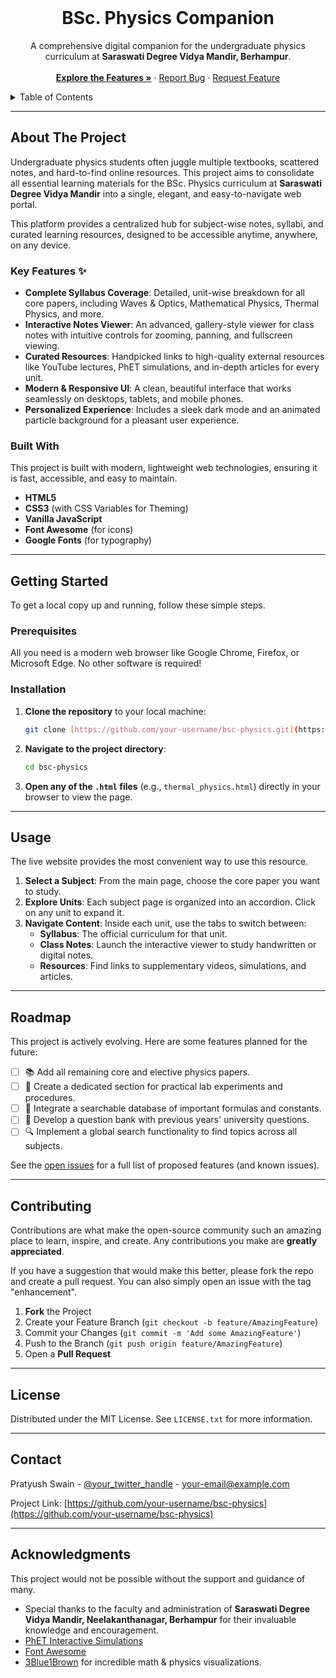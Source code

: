 <br/>
<p align="center">
  <a href="#">
    </a>

  <h1 align="center">BSc. Physics Companion</h1>

  <p align="center">
    A comprehensive digital companion for the undergraduate physics curriculum at <strong>Saraswati Degree Vidya Mandir, Berhampur</strong>.
    <br />
    <br />
    <a href="#about-the-project"><strong>Explore the Features »</strong></a>
    ·
    <a href="https://github.com/your-username/bsc-physics/issues">Report Bug</a>
    ·
    <a href="https://github.com/your-username/bsc-physics/issues">Request Feature</a>
  </p>
</p>

<details>
  <summary>Table of Contents</summary>
  <ol>
    <li>
      <a href="#about-the-project">About The Project</a>
      <ul>
        <li><a href="#key-features">Key Features</a></li>
        <li><a href="#built-with">Built With</a></li>
      </ul>
    </li>
    <li>
      <a href="#getting-started">Getting Started</a>
      <ul>
        <li><a href="#prerequisites">Prerequisites</a></li>
        <li><a href="#installation">Installation</a></li>
      </ul>
    </li>
    <li><a href="#usage">Usage</a></li>
    <li><a href="#roadmap">Roadmap</a></li>
    <li><a href="#contributing">Contributing</a></li>
    <li><a href="#license">License</a></li>
    <li><a href="#contact">Contact</a></li>
    <li><a href="#acknowledgments">Acknowledgments</a></li>
  </ol>
</details>

---

## About The Project



Undergraduate physics students often juggle multiple textbooks, scattered notes, and hard-to-find online resources. This project aims to consolidate all essential learning materials for the BSc. Physics curriculum at **Saraswati Degree Vidya Mandir** into a single, elegant, and easy-to-navigate web portal.

This platform provides a centralized hub for subject-wise notes, syllabi, and curated learning resources, designed to be accessible anytime, anywhere, on any device.

### Key Features ✨

* **Complete Syllabus Coverage**: Detailed, unit-wise breakdown for all core papers, including Waves & Optics, Mathematical Physics, Thermal Physics, and more.
* **Interactive Notes Viewer**: An advanced, gallery-style viewer for class notes with intuitive controls for zooming, panning, and fullscreen viewing.
* **Curated Resources**: Handpicked links to high-quality external resources like YouTube lectures, PhET simulations, and in-depth articles for every unit.
* **Modern & Responsive UI**: A clean, beautiful interface that works seamlessly on desktops, tablets, and mobile phones.
* **Personalized Experience**: Includes a sleek dark mode and an animated particle background for a pleasant user experience.

### Built With

This project is built with modern, lightweight web technologies, ensuring it is fast, accessible, and easy to maintain.

* **HTML5**
* **CSS3** (with CSS Variables for Theming)
* **Vanilla JavaScript**
* **Font Awesome** (for icons)
* **Google Fonts** (for typography)

---

## Getting Started

To get a local copy up and running, follow these simple steps.

### Prerequisites

All you need is a modern web browser like Google Chrome, Firefox, or Microsoft Edge. No other software is required!

### Installation

1.  **Clone the repository** to your local machine:
    ```sh
    git clone [https://github.com/your-username/bsc-physics.git](https://github.com/your-username/bsc-physics.git)
    ```
2.  **Navigate to the project directory**:
    ```sh
    cd bsc-physics
    ```
3.  **Open any of the `.html` files** (e.g., `thermal_physics.html`) directly in your browser to view the page.

---

## Usage

The live website provides the most convenient way to use this resource.

1.  **Select a Subject**: From the main page, choose the core paper you want to study.
2.  **Explore Units**: Each subject page is organized into an accordion. Click on any unit to expand it.
3.  **Navigate Content**: Inside each unit, use the tabs to switch between:
    * **Syllabus**: The official curriculum for that unit.
    * **Class Notes**: Launch the interactive viewer to study handwritten or digital notes.
    * **Resources**: Find links to supplementary videos, simulations, and articles.

---

## Roadmap

This project is actively evolving. Here are some features planned for the future:

- [ ] 📚 Add all remaining core and elective physics papers.
- [ ] 🧪 Create a dedicated section for practical lab experiments and procedures.
- [ ] 🧮 Integrate a searchable database of important formulas and constants.
- [ ] 📝 Develop a question bank with previous years' university questions.
- [ ] 🔍 Implement a global search functionality to find topics across all subjects.

See the [open issues](https://github.com/your-username/bsc-physics/issues) for a full list of proposed features (and known issues).

---

## Contributing

Contributions are what make the open-source community such an amazing place to learn, inspire, and create. Any contributions you make are **greatly appreciated**.

If you have a suggestion that would make this better, please fork the repo and create a pull request. You can also simply open an issue with the tag "enhancement".

1.  **Fork** the Project
2.  Create your Feature Branch (`git checkout -b feature/AmazingFeature`)
3.  Commit your Changes (`git commit -m 'Add some AmazingFeature'`)
4.  Push to the Branch (`git push origin feature/AmazingFeature`)
5.  Open a **Pull Request**

---

## License

Distributed under the MIT License. See `LICENSE.txt` for more information.

---

## Contact

Pratyush Swain - [@your_twitter_handle](https://twitter.com/your_twitter_handle) - your-email@example.com

Project Link: [https://github.com/your-username/bsc-physics](https://github.com/your-username/bsc-physics)

---

## Acknowledgments

This project would not be possible without the support and guidance of many.

* Special thanks to the faculty and administration of **Saraswati Degree Vidya Mandir, Neelakanthanagar, Berhampur** for their invaluable knowledge and encouragement.
* [PhET Interactive Simulations](https://phet.colorado.edu/)
* [Font Awesome](https://fontawesome.com)
* [3Blue1Brown](https://www.youtube.com/c/3blue1brown) for incredible math & physics visualizations.

